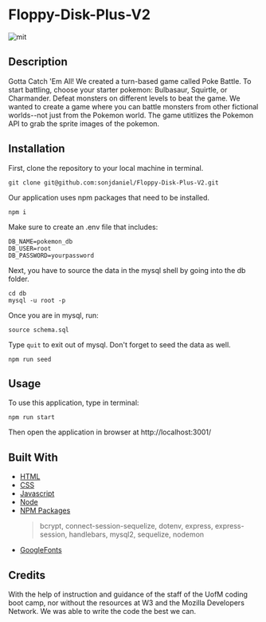 # Floppy-Disk-Plus-V2
![mit](https://img.shields.io/badge/license-MIT-blue)


## Description
Gotta Catch 'Em All! We created a turn-based game called Poke Battle. To start battling, choose your starter pokemon: Bulbasaur, Squirtle, or Charmander. Defeat monsters on different levels to beat the game. We wanted to create a game where you can battle monsters from other fictional worlds--not just from the Pokemon world. The game utitlizes the Pokemon API to grab the sprite images of the pokemon. 

## Installation
First, clone the repository to your local machine in terminal.
``` console
git clone git@github.com:sonjdaniel/Floppy-Disk-Plus-V2.git
```
Our application uses npm packages that need to be installed.
``` console
npm i
```
Make sure to create an .env file that includes:
```
DB_NAME=pokemon_db
DB_USER=root
DB_PASSWORD=yourpassword
```
Next, you have to source the data in the mysql shell by going into the db folder.
``` console
cd db
mysql -u root -p
```
Once you are in mysql, run:
``` console
source schema.sql
```
Type ```quit``` to exit out of mysql.
Don't forget to seed the data as well.
``` console
npm run seed
```

## Usage
To use this application, type in terminal: 
``` console
npm run start
```
Then open the application in browser at http://localhost:3001/

## Built With
- [HTML](https://developer.mozilla.org/en-US/docs/Web/HTML)
- [CSS](https://developer.mozilla.org/en-US/docs/Web/CSS)
- [Javascript](https://developer.mozilla.org/en-US/docs/Web/JavaScript)
- [Node](https://nodejs.org/en/)
- [NPM Packages](https://www.npmjs.com)
    > bcrypt, connect-session-sequelize, dotenv, express, express-session, handlebars, mysql2, sequelize, nodemon
- [GoogleFonts](https://fonts.google.com/)

## Credits

With the help of instruction and guidance of the staff of the UofM coding boot camp, nor without the resources at W3 and the Mozilla Developers Network. We was able to write the code the best we can.